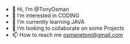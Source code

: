 - 👋 Hi, I’m @TonyOsman
- 👀 I’m interested in CODING
- 🌱 I’m currently learning JAVA 
- 💞️ I’m looking to collaborate on some Projects
- 📫 How to reach me osmanetoni@gmail.com


